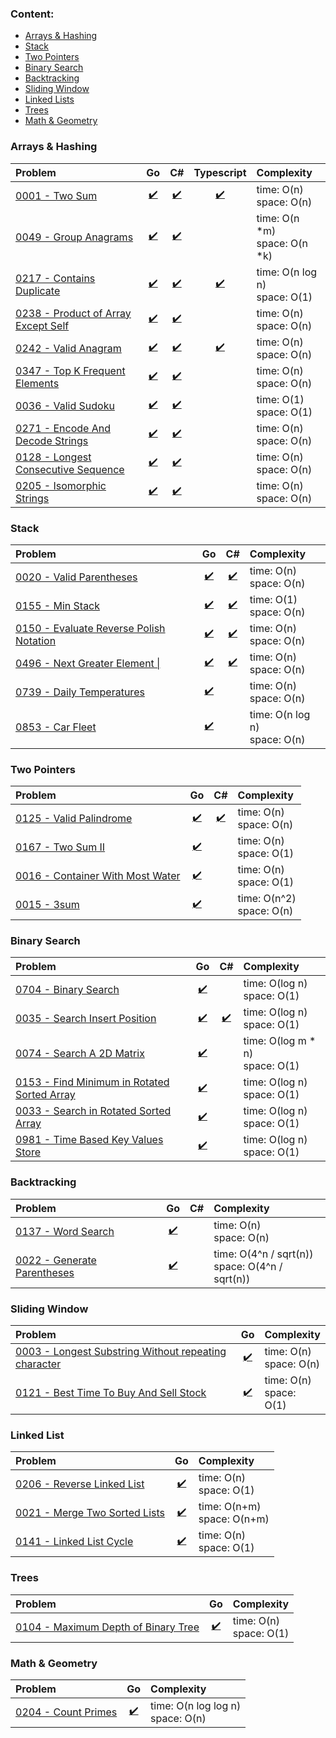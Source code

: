 ### Content:
- [Arrays & Hashing](#arrays--hashing)
- [Stack](#stack)
- [Two Pointers](#two-pointers)
- [Binary Search](#binary-search)
- [Backtracking](#backtracking)
- [Sliding Window](#sliding-window)
- [Linked Lists](#linked-list)
- [Trees](#trees)
- [Math & Geometry](#math--geometry)


### Arrays & Hashing

| Problem                                                                                                        |                       Go                        |                         C#                          |                  Typescript                   | Complexity                        |  
|:---------------------------------------------------------------------------------------------------------------|:-----------------------------------------------:|:---------------------------------------------------:|:---------------------------------------------:|:----------------------------------|  
| [0001 - Two Sum](https://leetcode.com/problems/two-sum/)                                                       |           [✔️](./go/0001_two_sum.go)            |           [✔️](./csharp/0001-two-sum.cs)            |      [✔️](./typescript/0001-two-sum.ts)       | time: O(n) <br>space: O(n)        |  
| [0049 - Group Anagrams](https://leetcode.com/problems/group-anagrams/)                                         |        [✔️](./go/0049_group_anagrams.go)        |        [✔️](./csharp/0049-group-anagrams.cs)        |                                               | time: O(n *m)  <br>space: O(n *k) |  
| [0217 - Contains Duplicate](https://leetcode.com/problems/contains-duplicate/)                                 |      [✔️](./go/0217_contains_duplicate.go)      |      [✔️](./csharp/0217-contains-duplicate.cs)      | [✔️](./typescript/0217-contains-duplicate.ts) | time: O(n log n)  <br>space: O(1) |  
| [0238 - Product of Array Except Self](https://leetcode.com/problems/product-of-array-except-self/description/) | [✔️](./go/0238_product_of_array_except_self.go) | [✔️](./csharp/0238-product-of-array-except-self.cs) |                                               | time: O(n) <br>space: O(n)        |  
| [0242 - Valid Anagram](https://leetcode.com/problems/valid-anagram/)                                           |        [✔️](./go/0242_valid_anagram.go)         |        [✔️](./csharp/0242-valid-anagram.cs)         |   [✔️](./typescript/0242-valid-anagram.ts)    | time: O(n) <br>space: O(n)        |  
| [0347 - Top K Frequent Elements](https://leetcode.com/problems/top-k-frequent-elements/)                       |   [✔️](./go/0347_top_k_frequent_elements.go)    |   [✔️](./csharp/0347-top-k-frequent-elements.cs)    |                                               | time: O(n) <br>space: O(n)        |
| [0036 - Valid Sudoku](https://leetcode.com/problems/valid-sudoku/)                                             |         [✔️](./go/0036_valid_sudoku.go)         |         [✔️](./csharp/0036-valid-sudoku.cs)         |                                               | time: O(1) <br>space: O(1)        |
| [0271 - Encode And Decode Strings](https://neetcode.io/problems/string-encode-and-decode/)                     |  [✔️](./go/0271_encode_and_decode_strings.go)   |  [✔️](./csharp/0271-encode-and-decode-strings.cs)   |                                               | time: O(n) <br>space: O(n)        |
| [0128 - Longest Consecutive Sequence](https://leetcode.com/problems/longest-consecutive-sequence)              | [✔️](./go/0128_longest_consecutive_sequence.go) | [✔️](./csharp/0128-longest-consecutive-sequence.cs) |                                               | time: O(n) <br>space: O(n)        |
| [0205 - Isomorphic Strings](https://leetcode.com/problems/isomorphic-strings/description/)                     |      [✔️](./go/0205_isomorphic_strings.go)      |      [✔️](./csharp/0205-isomorphic-strings.cs)      |                                               | time: O(n) <br>space: O(n)        |


### Stack

| Problem                                                                                                    |                         Go                          |                           C#                            | Complexity                       |  
|:-----------------------------------------------------------------------------------------------------------|:---------------------------------------------------:|:-------------------------------------------------------:|:---------------------------------|  
| [0020 - Valid Parentheses](https://leetcode.com/problems/valid-parentheses)                                |        [✔️](./go/0020_valid_parentheses.go)         |        [✔️](./csharp/0020-valid-parentheses.cs)         | time: O(n) <br>space: O(n)       |
| [0155 - Min Stack](https://leetcode.com/problems/min-stack/)                                               |            [✔️](./go/0155_min_stack.go)             |            [✔️](./csharp/0155-min-stack.cs)             | time: O(1) <br>space: O(n)       |
| [0150 - Evaluate Reverse Polish Notation](https://leetcode.com/problems/evaluate-reverse-polish-notation/) | [✔️](./go/0150_evaluate_reverse_polish_notation.go) | [✔️](./csharp/0150-evaluate-reverse-polish-notation.cs) | time: O(n) <br>space: O(n)       |
| [0496 - Next Greater Element \|](https://leetcode.com/problems/next-greater-element-i/)                    |      [✔️](./go/0496_next_greater_element_I.go)      |      [✔️](./csharp/0496-next-greater-element-I.cs)      | time: O(n) <br>space: O(n)       |
| [0739 - Daily Temperatures](https://leetcode.com/problems/daily-temperatures/)                             |        [✔️](./go/0739_daily_temperatures.go)        |                                                         | time: O(n) <br>space: O(n)       |
| [0853 - Car Fleet](https://leetcode.com/problems/car-fleet/description/)                                   |            [✔️](./go/0853_car_fleet.go)             |                                                         | time: O(n log n) <br>space: O(n) |


### Two Pointers

| Problem                                                                                      |                      Go                      |                   C#                    | Complexity                   |  
|:---------------------------------------------------------------------------------------------|:--------------------------------------------:|:---------------------------------------:|:-----------------------------|  
| [0125 - Valid Palindrome](https://leetcode.com/problems/valid-palindrome/)                   |     [✔️](./go/0125_valid_palindrome.go)      | [✔️](./csharp/0125-valid-palindrome.cs) | time: O(n) <br>space: O(n)   |
| [0167 - Two Sum II](https://leetcode.com/problems/two-sum-ii-input-array-is-sorted)          |        [✔️](./go/0167_two_sum_II.go)         |                                         | time: O(n) <br>space: O(1)   |
| [0016 - Container With Most Water](https://leetcode.com/problems/container-with-most-water/) | [✔️](./go/0011_container_with_most_water.go) |                                         | time: O(n) <br>space: O(1)   |
| [0015 - 3sum](https://leetcode.com/problems/3sum/description/)                               |           [✔️](./go/0015_3sum.go)            |                                         | time: O(n^2) <br>space: O(n) |



### Binary Search

| Problem                                                                                                            |                           Go                            |                      C#                       | Complexity                         |  
|:-------------------------------------------------------------------------------------------------------------------|:-------------------------------------------------------:|:---------------------------------------------:|:-----------------------------------|  
| [0704 - Binary Search](https://leetcode.com/problems/binary-search/description/)                                   |            [✔️](./go/0704_binary_search.go)             |                                               | time: O(log n) <br>space: O(1)     |
| [0035 - Search Insert Position](https://leetcode.com/problems/search-insert-position)                              |        [✔️](./go/0035_search_insert_position.go)        | [✔️](./csharp/0035-search-insert-position.cs) | time: O(log n) <br>space: O(1)     |
| [0074 - Search A 2D Matrix](https://leetcode.com/problems/search-a-2d-matrix/description/)                         |          [✔️](./go/0074_search_a_2d_matrix.go)          |                                               | time: O(log m * n) <br>space: O(1) |
| [0153 - Find Minimum in Rotated Sorted Array](https://leetcode.com/problems/find-minimum-in-rotated-sorted-array/) | [✔️](./go/0153_find_minimum_in_rotated_sorted_array.go) |                                               | time: O(log n) <br>space: O(1)     |
| [0033 - Search in Rotated Sorted Array](https://leetcode.com/problems/search-in-rotated-sorted-array/description/) |       [✔️](./go/0033_search_in_rotated_array.go)        |                                               | time: O(log n) <br>space: O(1)     |
| [0981 - Time Based Key Values Store](https://leetcode.com/problems/time-based-key-value-store/description/)        |      [✔️](./go/0981_time_based_key_value_store.go)      |                                               | time: O(log n) <br>space: O(1)     |

### Backtracking

| Problem                                                                                        |                   Go                    | C# | Complexity                                         |  
|:-----------------------------------------------------------------------------------------------|:---------------------------------------:|:--:|:---------------------------------------------------|  
| [0137 - Word Search](https://leetcode.com/problems/word-search)                                |     [✔️](./go/0137_word_search.go)      |    | time: O(n) <br>space: O(n)                         |
| [0022 - Generate Parentheses](https://leetcode.com/problems/generate-parentheses/description/) | [✔️](./go/0022_generate_parentheses.go) |    | time: O(4^n / sqrt(n)) <br>space: O(4^n / sqrt(n)) |



### Sliding Window

| Problem                                                                                                                                           |                                Go                                 | Complexity                 |  
|:--------------------------------------------------------------------------------------------------------------------------------------------------|:-----------------------------------------------------------------:|:---------------------------|  
| [0003 - Longest Substring Without repeating character](https://leetcode.com/problems/longest-substring-without-repeating-characters/description/) | [✔️](./go/0003_longest_substring_without_repeating_characters.go) | time: O(n) <br>space: O(n) |
| [0121 - Best Time To Buy And Sell Stock](https://leetcode.com/problems/best-time-to-buy-and-sell-stock/description/)                              |        [✔️](./go/0121_best_time_to_buy_and_sell_stock.go)         | time: O(n) <br>space: O(1) |


### Linked List

| Problem                                                                                            |                    Go                     | Complexity                     |  
|:---------------------------------------------------------------------------------------------------|:-----------------------------------------:|:-------------------------------|  
| [0206 - Reverse Linked List](https://leetcode.com/problems/reverse-linked-list/description/)       |  [✔️](./go/0206_reverse_linked_list.go)   | time: O(n) <br>space: O(1)     |
| [0021 - Merge Two Sorted Lists](https://leetcode.com/problems/merge-two-sorted-lists/description/) | [✔️](./go/0021_merge_two_sorted_lists.go) | time: O(n+m) <br>space: O(n+m) |
| [0141 - Linked List Cycle](https://leetcode.com/problems/linked-list-cycle/description/)           |   [✔️](./go/0141_linked_list_cycle.go)    | time: O(n) <br>space: O(1)     |

### Trees

| Problem                                                                                            |                       Go                        | Complexity                 |  
|:---------------------------------------------------------------------------------------------------|:-----------------------------------------------:|:---------------------------|  
| [0104 - Maximum Depth of Binary Tree](https://leetcode.com/problems/maximum-depth-of-binary-tree/) | [✔️](./go/0104_maximum_depth_of_binary_tree.go) | time: O(n) <br>space: O(1) |


### Math & Geometry

| Problem                                                                            |               Go                | Complexity                           |  
|:-----------------------------------------------------------------------------------|:-------------------------------:|:-------------------------------------|  
| [0204 - Count Primes](https://leetcode.com/problems/maximum-depth-of-binary-tree/) | [✔️](./go/0204_count_primes.go) | time: O(n log log n) <br>space: O(n) |

